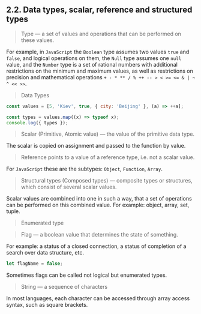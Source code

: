 ## 2.2. Data types, scalar, reference and structured types

> Type — a set of values ​​and operations that can be performed on these values.

For example, in `JavaScript` the `Boolean` type assumes two values ​​`true` and `false`, and logical operations on them, the `Null` type assumes one `null` value, and the `Number` type is a set of rational numbers with additional restrictions on the minimum and maximum values, as well as restrictions on precision and mathematical operations `+ - * ** / % ++ -- > < >= <= & | ~ ^ << >>`.

> Data Types

```js
const values = [5, 'Kiev', true, { city: 'Beijing' }, (a) => ++a];

const types = values.map((x) => typeof x);
console.log({ types });
```

> Scalar (Primitive, Atomic value) — the value of the primitive data type.

The scalar is copied on assignment and passed to the function by value.

> Reference points to a value of a reference type, i.e. not a scalar value.

For `JavaScript` these are the subtypes: `Object`, `Function`, `Array`.

> Structural types (Composed types) — composite types or structures, which consist of several scalar values.

Scalar values ​​are combined into one in such a way, that a set of operations can be performed on this combined value. For example: object, array, set, tuple.

> Enumerated type

> Flag — a boolean value that determines the state of something.

For example: a status of a closed connection, a status of completion of a search over data structure, etc.

```js
let flagName = false;
```

Sometimes flags can be called not logical but enumerated types.

> String — a sequence of characters

In most languages, each character can be accessed through array access syntax, such as square brackets.
